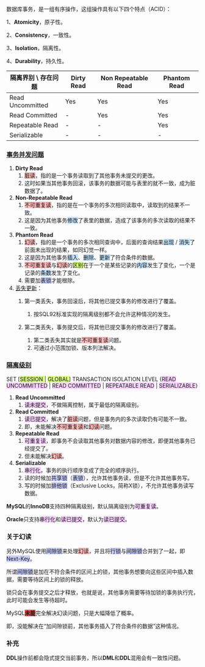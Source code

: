 数据库事务，是一组有序操作，这组操作具有以下四个特点（ACID）：

1、**Atomicity**，原子性。

2、**Consistency**，一致性。

3、**Isolation**，隔离性。

4、**Durability**，持久性。

| 隔离界别 \ 存在问题 | Dirty Read | Non Repeatable Read | Phantom Read |
| ------------------- | ---------- | ------------------- | ------------ |
| Read Uncommitted    | Yes        | Yes                 | Yes          |
| Read Committed      | -          | Yes                 | Yes          |
| Repeatable Read     | -          | -                   | Yes          |
| Serializable        | -          | -                   | -            |



### [事务并发问题](http://c.biancheng.net/view/4220.html)

1. **Dirty Read**
   1. <span style=background:#ffb8b8>脏读</span>，指的是一个事务读取到了其他事务未提交的更改。
   2. 这时如果当其他事务回滚，该事务的数据可能与表里的就不一致，成为脏数据了。
2. **Non-Repeatable Read**
   1. <span style=background:#ffb8b8>不可重复读</span>，指的是在一个事务的多次相同读取中，读取到的结果不一致。
   2. 这是因为其他事务<span style=background:#c2e2ff>修改</span>了表里的数据，造成了该事务的多次读取的结果不一致。
3. **Phantom Read**
   1. <span style=background:#ffb8b8>幻读</span>，指的是一个事务的多次相同查询中，后面的查询结果<span style=background:#c2e2ff>出现</span> / <span style=background:#c2e2ff>消失</span>了前面未出现的结果，如同幻觉一样。
   2. 这是因为其他事务<span style=background:#c2e2ff>插入</span>、<span style=background:#c2e2ff>删除</span>、<span style=background:#c2e2ff>更新</span>了符合条件的数据。
   3. <span style=background:#ffb8b8>不可重复读</span>与<span style=background:#ffb8b8>幻读</span>的<span style=background:#d4fe7f>区别</span>在于一个是某些记录的<span style=background:#c2e2ff>内容</span>发生了变化，一个是记录的<span style=background:#c2e2ff>条数</span>发生了变化。
   4. 需要加<span style=background:#c9ccff>表锁</span>才能根除。
4. [丢失更新](https://cloud.tencent.com/developer/article/1433036)：
   1. 第一类丢失，事务回滚后，将其他已提交事务的修改进行了覆盖。
      1. 按SQL92标准实现的隔离级别都不会允许这种情况的发生。

   2. 第二类丢失，事务提交后，将其他已提交事务的修改进行了覆盖。

      1. 第二类丢失其实就是<span style=background:#ffb8b8>不可重复读</span>问题。
      2. 可通过小范围加锁、版本列法解决。



### [隔离级别](https://zhuanlan.zhihu.com/p/117476959)

SET [<span style=background:#d4fe7f>SESSION </span>| <span style=background:#d4fe7f>GLOBAL</span>] TRANSACTION ISOLATION LEVEL {<span style=background:#f8d2ff>READ UNCOMMITTED</span> | <span style=background:#f8d2ff>READ COMMITTED</span> | <span style=background:#f8d2ff>REPEATABLE READ</span> | <span style=background:#f8d2ff>SERIALIZABLE</span>}

1. **Read Uncommitted**
   1. <span style=background:#f8d2ff>读未提交</span>，不做隔离控制，属于最低的隔离级别。
2. **Read Committed**
   1. <span style=background:#f8d2ff>读已提交</span>，解决了<span style=background:#ffb8b8>脏读</span>问题，但是事务内的多次读取仍有可能不一致。
   2. 即，未能解决<span style=background:#ffb8b8>不可重复读</span>和<span style=background:#ffb8b8>幻读</span>问题。
3. **Repeatable Read**
   1. <span style=background:#f8d2ff>可重复读</span>，即事务不会读取其他事务对数据内容的修改，即便其他事务已经提交了。
   2. 但未能解决<span style=background:#ffb8b8>幻读</span>。
4. **Serializable**
   1. <span style=background:#f8d2ff>串行化</span>，事务的执行顺序变成了完全的顺序执行。
   2. 读的时候加<span style=background:#c9ccff>共享锁</span>（<span style=background:#c9ccff>表锁</span>），允许其他事务读，但是不允许其他事务写。
   3. 写的时候加<span style=background:#c9ccff>排他锁</span>（Exclusive Locks，简称X锁），不允许其他事务读写数据。

**MySQL**的**InnoDB**支持四种隔离级别，默认隔离级别为<span style=background:#f8d2ff>可重复读</span>。

**Oracle**只支持<span style=background:#f8d2ff>串行化</span>和<span style=background:#f8d2ff>读已提交</span>，默认为<span style=background:#f8d2ff>读已提交</span>。



### 关于幻读

另外MySQL使用<span style=background:#c9ccff>间隙锁</span>来处理<span style=background:#ffb8b8>幻读</span>，并且将<span style=background:#c9ccff>行锁</span>与<span style=background:#c9ccff>间隙锁</span>合并到了一起，即<span style=background:#c9ccff>Next-Key</span>。

所谓<span style=background:#c9ccff>间隙锁</span>是加在不符合条件的区间上的锁，其他事务想要向这些区间中插入数据，需要等待区间上的锁的释放。

锁只会在事务提交之后才释放，也就是说，其他事务需要等待加锁的事务执行完，此时可能会发生等待超时。

MySQL<span style=background:#ff4343>**未能**</span>完全解决幻读问题，只是大幅降低了概率。

即，没能解决在“加间隙锁前，其他事务插入了符合条件的数据”这种情况。



### 补充

**DDL**操作前都会隐式提交当前事务，所以**DML**和**DDL**混用会有一致性问题。
